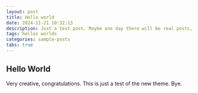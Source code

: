 ```yaml
---
layout: post
title: Hello world
date: 2024-11-21 10:32:13
description: Just a test post. Maybe one day there will be real posts, but never trust an academic's promise.
tags: hellos worlds
categories: sample-posts
tabs: true
---
```


## Hello World

Very creative, congratulations. This is just a test of the new theme. Bye.